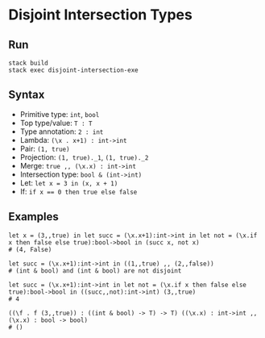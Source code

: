 # Disjoint Intersection Types

## Run

```
stack build
stack exec disjoint-intersection-exe
```

## Syntax

* Primitive type: `int`, `bool`
* Top type/value: `T : T`
* Type annotation: `2 : int`
* Lambda: `(\x . x+1) : int->int`
* Pair: `(1, true)`
* Projection: `(1, true)._1`, `(1, true)._2`
* Merge: `true ,, (\x.x) : int->int`
* Intersection type: `bool & (int->int)`
* Let: `let x = 3 in (x, x + 1)`
* If: `if x == 0 then true else false`

## Examples

```
let x = (3,,true) in let succ = (\x.x+1):int->int in let not = (\x.if x then false else true):bool->bool in (succ x, not x)
# (4, False)

let succ = (\x.x+1):int->int in ((1,,true) ,, (2,,false))
# (int & bool) and (int & bool) are not disjoint

let succ = (\x.x+1):int->int in let not = (\x.if x then false else true):bool->bool in ((succ,,not):int->int) (3,,true)
# 4

((\f . f (3,,true)) : ((int & bool) -> T) -> T) ((\x.x) : int->int ,, (\x.x) : bool -> bool)
# ()
```
